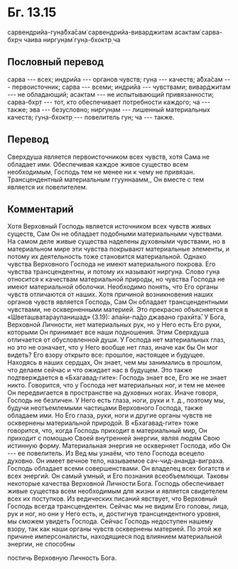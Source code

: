 # Бг. 13.15

сарвендрийа-гун̣а̄бха̄сам̇ сарвендрийа-виварджитам асактам̇ сарва-бхр̣ч чаива
ниргун̣ам̇ гун̣а-бхоктр̣ ча

## Пословный перевод

сарва --- всех; индрийа --- органов чувств; гун̣а --- качеств; а̄бха̄сам
--- первоисточник; сарва --- всеми; индрийа --- чувствами; виварджитам
--- не обладающий; асактам --- не испытывающий привязанности; сарва-бхр̣т
--- тот, кто обеспечивает потребности каждого; ча --- также; эва ---
безусловно; ниргун̣ам --- лишенный материальных качеств; гун̣а-бхоктр̣ ---
повелитель гун; ча --- также.

## Перевод

Сверхдуша является первоисточником всех чувств, хотя Сама не обладает
ими. Обеспечивая каждое живое существо всем необходимым, Господь тем не
менее ни к чему не привязан. Трансцендентный материальным ггууннаамм,,
Он вместе с тем является их повелителем.

## Комментарий

Хотя Верховный Господь является источником всех чувств живых существ,
Сам Он не обладает подобными материальными чувствами. На самом деле
живые существа наделены духовными чувствами, но в материальном мире эти
чувства покрывают материальные элементы, и потому их деятельность тоже
становится материальной. Однако чувства Верховного Господа не имеют
материального покрова. Его чувства трансцендентны, и потому их называют
ниргун̣а. Слово гун̣а относится к качествам материальной природы, но
чувства Господа не имеют материальной оболочки. Необходимо понять, что
Его органы чувств отличаются от наших. Хотя причиной возникновения наших
органов чувств является Господь, Сам Он обладает трансцендентными
чувствами, не оскверненными материей. Это прекрасно объясняется в
«Шветашватараупанишад» (3.19): апа̄н̣и-па̄до джавано грахӣта̄. У Бога,
Верховной Личности, нет материальных рук, но у Него есть Его руки,
которыми Он принимает все наши подношения. Этим Сверхдуша отличается от
обусловленной души. У Господа нет материальных глаз, но это не означает,
что у Него вообще нет глаз, иначе как бы Он мог видеть? Его взору
открыто все: прошлое, настоящее и будущее. Находясь в наших сердцах, Он
знает, чем мы занимались в прошлом, что делаем сейчас и что ожидает нас
в будущем. Это также подтверждается в «Бхагавад-гите»: Господь знает
все, Его же не знает никто. Говорится, что у Господа нет материальных
ног, и тем не менее Он передвигается в пространстве на духовных ногах.
Иначе говоря, Господь не безличен. У Него есть глаза, ноги, руки и т.
д., поэтому мы, будучи неотъемлемыми частицами Верховного Господа, также
обладаем ими. Но Его глаза, руки, ноги и другие органы чувств не
осквернены материальной природой. В «Бхагавад-гите» тоже говорится, что,
когда Господь приходит в материальный мир, Он приходит с помощью Своей
внутренней энергии, являя людям Свою истинную форму. Материальная
энергия не оскверняет Господа, ибо Он --- ее повелитель. Из Вед мы
узнаём, что тело Господа всецело духовно. Он имеет вечное тело,
называемое сач-чид-ананда-виграха. Господь обладает всеми
совершенствами. Он владелец всех богатств и всех энергий. Он самый
умный, и Его познания всеобъемлющи. Таковы некоторые качества Верховной
Личности Бога. Господь обеспечивает живые существа всем необходимым для
жизни и является свидетелем всех их поступков. Из ведических писаний
явствует, что Верховный Господь всегда трансцендентен. Сейчас мы не
видим Его головы, лица, рук и ног, но они у Него есть, и, достигнув
трансцендентного уровня, мы сможем увидеть Господа. Сейчас Господь
недоступен нашему взору, так как наши органы чувств осквернены материей.
По этой же причине имперсоналисты, находящиеся под влиянием материальной
энергии, не способны

постичь Верховную Личность Бога.
